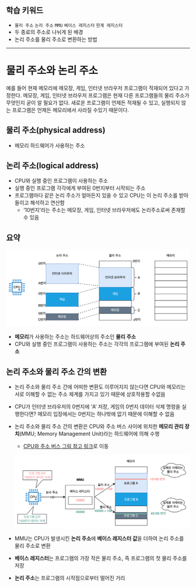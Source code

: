 ## 학습 키워드

- `물리 주소` `논리 주소` `MMU` `베이스 레지스터` `한계 레지스터`
- 두 종료의 주소로 나뉘게 된 배경
- 논리 주소를 물리 주소로 변환하는 방법

---

# 물리 주소와 논리 주소

예를 들어 현재 메모리에 메모장, 게임, 인터넷 브라우저 프로그램이 적재되어 있다고 가정한다.
메모장, 게임, 인터넷 브라우저 프로그램은 현재 다른 프로그램들의 물리 주소가 무엇인지 굳이 알 필요가 없다. 새로운 프로그램이 언제든 적재될 수 있고, 실행되지 않는 프로그램은 언제든 메모리에서 사라질 수있기 때문이다.

## 물리 주소(physical address)

- 메모리 하드웨어가 사용하는 주소

## 논리 주소(logical address)

- CPU와 실행 중인 프로그램이 사용하는 주소
- 실행 중인 프로그램 각각에게 부여된 0번지부터 시작되는 주소
- 프로그램마다 같은 논리 주소가 얼마든지 있을 수 있고 CPU는 이 논리 주소를 받아들이고 해석하고 연산함
    - ‘10번지’라는 주소는 메모장, 게임, 인터넷 브라우저에도 논리주소로써 존재할 수 있음

## 요약
![](/CS/hongong/img/물리주소와_논리주소.png)

- **메모리**가 사용하는 주소는 하드웨어상의 주소인 **물리 주소**
- CPU와 실행 중인 프로그램이 사용하는 주소는 각각의 프로그램에 부여된 **논리 주소**

## 논리 주소와 물리 주소 간의 변환

- 논리 주소와 물리 주소 간에 어떠한 변환도 이루어지지 않는다면 CPU와 메모리는 서로 이해할 수 없는 주소 체계를 가지고 있기 때문에 상호작용할 수없음
- CPU가 인터넷 브라우저의 0번지에 ‘A’ 저장, 게임의 0번지 데이터 삭제 명령을 실행한다면? 메모리 입장에서는 0번지는 하나밖에 없기 때문에 이해할 수 없음
- 논리 주소와 물리 주소 간의 변환은 CPU와 주소 버스 사이에 위치한 **메모리 관리 장치**(MMU; Memory Management Unit)라는 하드웨어에 의해 수행
    - [CPU와 주소 버스 그림 참고 링크](https://kellyihyeon.gitbook.io/today-i-learned/cs/hongong/chapter-04-2)로 이동
    
    ![](/CS/hongong/img/MMU.png)
    
- MMU는 CPU가 발생시킨 **논리 주소**에 **베이스 레지스터 값**을 더하여 논리 주소를 물리 주소로 변환
- **베이스 레지스터**는 프로그램의 가장 작은 물리 주소, 즉 프로그램의 첫 물리 주소를 저장
- **논리 주소**는 프로그램의 시작점으로부터 떨어진 거리